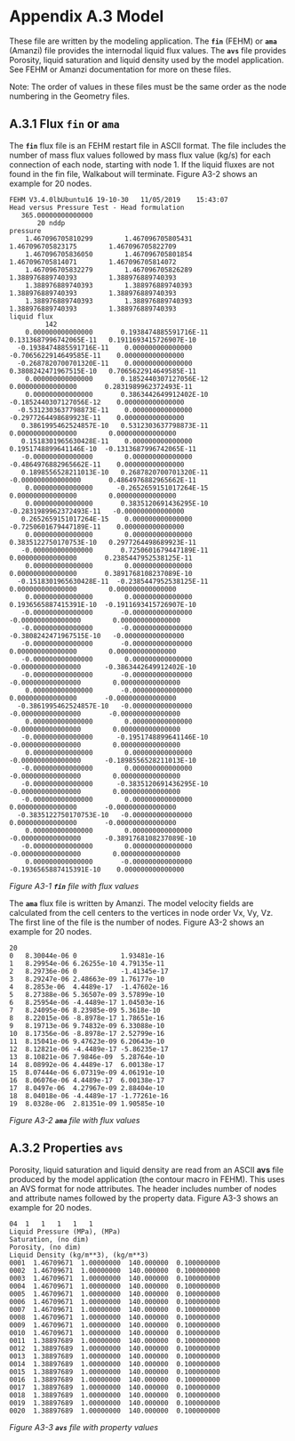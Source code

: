 # Appendix A.3  Model

These file are written by the modeling application. The **`fin`** (FEHM) or **`ama`** (Amanzi) file provides the internodal liquid flux values. The **`avs`** file provides Porosity, liquid saturation and liquid density used by the model application. See FEHM or Amanzi documentation for more on these files. 

Note: The order of values in these files must be the same order as the node numbering in the Geometry files.


## A.3.1 Flux **`fin`** or **`ama`**

The **`fin`** flux file is an FEHM restart file in ASCII format. 
The file includes the number of mass flux values followed by mass flux value (kg/s) for each connection of each node, starting with node 1.
If the liquid fluxes are not found in the fin file, Walkabout will terminate.
Figure A3-2 shows an example for 20 nodes.

```
FEHM V3.4.0lbUbuntu16 19-10-30   11/05/2019    15:43:07
Head versus Pressure Test - Head formulation                                    
   365.00000000000000     
       20 nddp
pressure   
    1.467096705810299        1.467096705805431        1.467096705823175        1.467096705822709    
    1.467096705836050        1.467096705801854        1.467096705814071        1.467096705814072    
    1.467096705832279        1.467096705826289        1.388976889740393        1.388976889740393    
    1.388976889740393        1.388976889740393        1.388976889740393        1.388976889740393    
    1.388976889740393        1.388976889740393        1.388976889740393        1.388976889740393    
liquid flux
         142
    0.000000000000000       0.1938474885591716E-11   0.1313687996742065E-11   0.1911693415726907E-10
  -0.1938474885591716E-11    0.000000000000000      -0.7065622914649585E-11    0.000000000000000    
  -0.2687820700701320E-11    0.000000000000000       0.3808242471967515E-10   0.7065622914649585E-11
    0.000000000000000       0.1852440307127056E-12    0.000000000000000       0.2831989962372493E-11
    0.000000000000000       0.3863442649912402E-10  -0.1852440307127056E-12    0.000000000000000    
  -0.5312303637798873E-11    0.000000000000000      -0.2977264498689923E-11    0.000000000000000    
   0.3861995462524857E-10   0.5312303637798873E-11    0.000000000000000        0.000000000000000    
   0.1518301965630428E-11    0.000000000000000       0.1951748899641146E-10  -0.1313687996742065E-11
   -0.000000000000000        0.000000000000000      -0.4864976882965662E-11    0.000000000000000    
   0.1898556528211013E-10   0.2687820700701320E-11   -0.000000000000000       0.4864976882965662E-11
    0.000000000000000      -0.2652659151017264E-15    0.000000000000000        0.000000000000000    
    0.000000000000000       0.3835120691436295E-10  -0.2831989962372493E-11   -0.000000000000000    
   0.2652659151017264E-15    0.000000000000000      -0.7250601679447189E-11    0.000000000000000    
    0.000000000000000        0.000000000000000       0.3835122750170753E-10   0.2977264498689923E-11
   -0.000000000000000       0.7250601679447189E-11    0.000000000000000       0.2385447952538125E-11
    0.000000000000000        0.000000000000000        0.000000000000000       0.3891768108237089E-10
  -0.1518301965630428E-11  -0.2385447952538125E-11    0.000000000000000        0.000000000000000    
    0.000000000000000        0.000000000000000       0.1936565887415391E-10  -0.1911693415726907E-10
   -0.000000000000000       -0.000000000000000       -0.000000000000000        0.000000000000000    
   -0.000000000000000       -0.000000000000000      -0.3808242471967515E-10   -0.000000000000000    
   -0.000000000000000       -0.000000000000000        0.000000000000000        0.000000000000000    
   -0.000000000000000        0.000000000000000       -0.000000000000000      -0.3863442649912402E-10
   -0.000000000000000       -0.000000000000000       -0.000000000000000        0.000000000000000    
    0.000000000000000       -0.000000000000000        0.000000000000000       -0.000000000000000    
  -0.3861995462524857E-10   -0.000000000000000       -0.000000000000000       -0.000000000000000    
    0.000000000000000        0.000000000000000       -0.000000000000000        0.000000000000000    
   -0.000000000000000      -0.1951748899641146E-10   -0.000000000000000        0.000000000000000    
    0.000000000000000        0.000000000000000       -0.000000000000000      -0.1898556528211013E-10
   -0.000000000000000        0.000000000000000       -0.000000000000000        0.000000000000000    
   -0.000000000000000      -0.3835120691436295E-10   -0.000000000000000        0.000000000000000    
   -0.000000000000000        0.000000000000000        0.000000000000000       -0.000000000000000    
  -0.3835122750170753E-10   -0.000000000000000        0.000000000000000       -0.000000000000000    
    0.000000000000000        0.000000000000000       -0.000000000000000      -0.3891768108237089E-10
   -0.000000000000000        0.000000000000000       -0.000000000000000        0.000000000000000    
    0.000000000000000       -0.000000000000000      -0.1936565887415391E-10    0.000000000000000   
```
*Figure A3-1 **`fin`** file with flux values* 


The **`ama`** flux file is written by Amanzi. The model velocity fields are calculated from the cell centers to the vertices in node order Vx, Vy, Vz. 
The first line of the file is the number of nodes.
Figure A3-2 shows an example for 20 nodes.

```
20
0	8.30044e-06	0	        1.93481e-16
1	8.29954e-06	6.26255e-10	4.79135e-11
2	8.29736e-06	0	        -1.41345e-17
3	8.29247e-06	2.48663e-09	1.76177e-10
4	8.2853e-06	4.4489e-17	-1.47602e-16
5	8.27388e-06	5.36507e-09	3.57899e-10
6	8.25954e-06	-4.4489e-17	1.04503e-16
7	8.24095e-06	8.23985e-09	5.3618e-10
8	8.22015e-06	-8.8978e-17	1.78651e-16
9	8.19713e-06	9.74832e-09	6.33088e-10
10	8.17356e-06	-8.8978e-17	2.52799e-16
11	8.15041e-06	9.47623e-09	6.20643e-10
12	8.12821e-06	-4.4489e-17	-5.86235e-17
13	8.10821e-06	7.9846e-09	5.28764e-10
14	8.08992e-06	4.4489e-17	6.00138e-17
15	8.07444e-06	6.07319e-09	4.06191e-10
16	8.06076e-06	4.4489e-17	6.00138e-17
17	8.0497e-06	4.27967e-09	2.88404e-10
18	8.04018e-06	-4.4489e-17	-1.77261e-16
19	8.0328e-06	2.81351e-09	1.90585e-10
```
*Figure A3-2 **`ama`** file with flux values* 



## A.3.2 Properties  **`avs`** 

Porosity, liquid saturation and liquid density are read from an ASCII **avs** file produced by the model application (the contour macro in FEHM). 
This uses an AVS format for node attributes. The header includes number of nodes and attribute names followed by the property data.
Figure A3-3 shows an example for 20 nodes.

```
04  1   1   1   1   1
Liquid Pressure (MPa), (MPa)
Saturation, (no dim)
Porosity, (no dim)
Liquid Density (kg/m**3), (kg/m**3)
0001  1.46709671  1.00000000  140.000000  0.100000000
0002  1.46709671  1.00000000  140.000000  0.100000000
0003  1.46709671  1.00000000  140.000000  0.100000000
0004  1.46709671  1.00000000  140.000000  0.100000000
0005  1.46709671  1.00000000  140.000000  0.100000000
0006  1.46709671  1.00000000  140.000000  0.100000000
0007  1.46709671  1.00000000  140.000000  0.100000000
0008  1.46709671  1.00000000  140.000000  0.100000000
0009  1.46709671  1.00000000  140.000000  0.100000000
0010  1.46709671  1.00000000  140.000000  0.100000000
0011  1.38897689  1.00000000  140.000000  0.100000000
0012  1.38897689  1.00000000  140.000000  0.100000000
0013  1.38897689  1.00000000  140.000000  0.100000000
0014  1.38897689  1.00000000  140.000000  0.100000000
0015  1.38897689  1.00000000  140.000000  0.100000000
0016  1.38897689  1.00000000  140.000000  0.100000000
0017  1.38897689  1.00000000  140.000000  0.100000000
0018  1.38897689  1.00000000  140.000000  0.100000000
0019  1.38897689  1.00000000  140.000000  0.100000000
0020  1.38897689  1.00000000  140.000000  0.100000000
```
*Figure A3-3 **`avs`** file with property values* 
